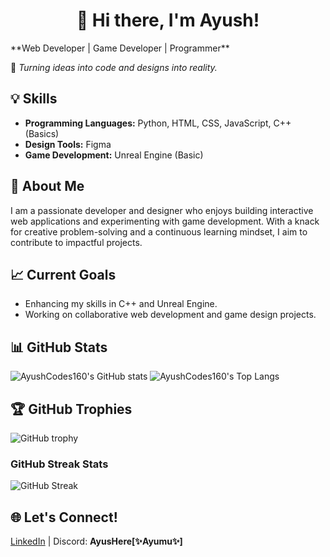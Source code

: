  
<h1 align="center">👋 Hi there, I'm Ayush!</h1>
**Web Developer | Game Developer | Programmer**

🌟 *Turning ideas into code and designs into reality.*  

## 💡 Skills  
- **Programming Languages:** Python, HTML, CSS, JavaScript, C++ (Basics)  
- **Design Tools:** Figma  
- **Game Development:** Unreal Engine (Basic)  

## 🚀 About Me  
I am a passionate developer and designer who enjoys building interactive web applications and experimenting with game development. With a knack for creative problem-solving and a continuous learning mindset, I aim to contribute to impactful projects.

## 📈 Current Goals  
- Enhancing my skills in C++ and Unreal Engine.  
- Working on collaborative web development and game design projects.
## 📊 GitHub Stats

![AyushCodes160's GitHub stats](https://github-readme-stats.vercel.app/api?username=AyushCodes160&show_icons=true&theme=midnight-purple)
![AyushCodes160's Top Langs](https://github-readme-stats.vercel.app/api/top-langs/?username=AyushCodes160&layout=compact&theme=midnight-purple)

## 🏆 GitHub Trophies

![GitHub trophy](https://github-profile-trophy.vercel.app/?username=AyushCodes160&theme=darkhub)

### GitHub Streak Stats
![GitHub Streak](https://github-readme-streak-stats.herokuapp.com?user=AyushCodes160&theme=neon-dark)

## 🌐 Let's Connect!  
[LinkedIn](https://www.linkedin.com/in/ayush-kumar-278013326/) | Discord: **AyusHere[✨Ayumu✨]**
